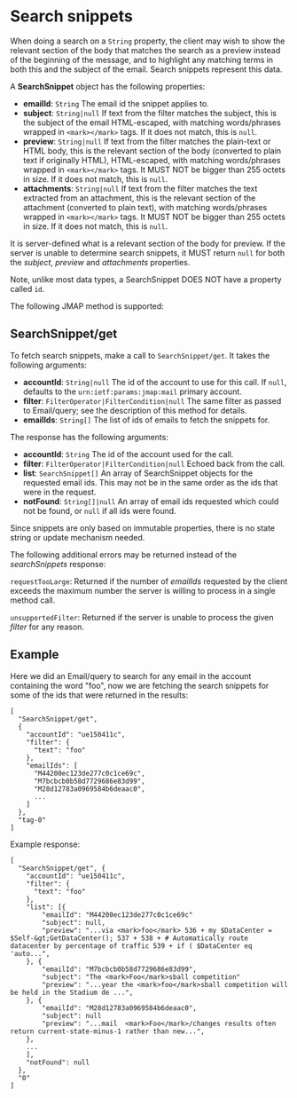 # Search snippets

When doing a search on a `String` property, the client may wish to show the relevant section of the body that matches the search as a preview instead of the beginning of the message, and to highlight any matching terms in both this and the subject of the email. Search snippets represent this data.

A **SearchSnippet** object has the following properties:

- **emailId**: `String`
  The email id the snippet applies to.
- **subject**: `String|null`
  If text from the filter matches the subject, this is the subject of the email HTML-escaped, with matching words/phrases wrapped in `<mark></mark>` tags. If it does not match, this is `null`.
- **preview**: `String|null`
  If text from the filter matches the plain-text or HTML body, this is the relevant section of the body (converted to plain text if originally HTML), HTML-escaped, with matching words/phrases wrapped in `<mark></mark>` tags. It MUST NOT be bigger than 255 octets in size. If it does not match, this is `null`.
- **attachments**: `String|null`
  If text from the filter matches the text extracted from an attachment, this is the relevant section of the attachment (converted to plain text), with matching words/phrases wrapped in `<mark></mark>` tags. It MUST NOT be bigger than 255 octets in size. If it does not match, this is `null`.

It is server-defined what is a relevant section of the body for preview. If the server is unable to determine search snippets, it MUST return `null` for both the *subject*, *preview* and *attachments* properties.

Note, unlike most data types, a SearchSnippet DOES NOT have a property called `id`.

The following JMAP method is supported:

## SearchSnippet/get

To fetch search snippets, make a call to `SearchSnippet/get`. It takes the following arguments:

- **accountId**: `String|null`
  The id of the account to use for this call. If `null`, defaults to the `urn:ietf:params:jmap:mail` primary account.
- **filter**: `FilterOperator|FilterCondition|null`
  The same filter as passed to Email/query; see the description of this method for details.
- **emailIds**: `String[]`
  The list of ids of emails to fetch the snippets for.

The response has the following arguments:

- **accountId**: `String`
  The id of the account used for the call.
- **filter**: `FilterOperator|FilterCondition|null`
  Echoed back from the call.
- **list**: `SearchSnippet[]`
  An array of SearchSnippet objects for the requested email ids. This may not be in the same order as the ids that were in the request.
- **notFound**: `String[]|null`
  An array of email ids requested which could not be found, or `null` if all
  ids were found.

Since snippets are only based on immutable properties, there is no state string or update mechanism needed.

The following additional errors may be returned instead of the *searchSnippets* response:

`requestTooLarge`: Returned if the number of *emailIds* requested by the client exceeds the maximum number the server is willing to process in a single method call.

`unsupportedFilter`: Returned if the server is unable to process the given *filter* for any reason.

## Example

Here we did an Email/query to search for any email in the account containing the word "foo", now we are fetching the search snippets for some of the ids that were returned in the results:

    [
      "SearchSnippet/get",
      {
        "accountId": "ue150411c",
        "filter": {
          "text": "foo"
        },
        "emailIds": [
          "M44200ec123de277c0c1ce69c",
          "M7bcbcb0b58d7729686e83d99",
          "M28d12783a0969584b6deaac0",
          ...
        ]
      },
      "tag-0"
    ]

Example response:

    [
      "SearchSnippet/get", {
        "accountId": "ue150411c",
        "filter": {
          "text": "foo"
        },
        "list": [{
            "emailId": "M44200ec123de277c0c1ce69c"
            "subject": null,
            "preview": "...via <mark>foo</mark> 536 + my $DataCenter = $Self-&gt;GetDataCenter(); 537 + 538 + # Automatically route datacenter by percentage of traffic 539 + if ( $DataCenter eq 'auto...",
        }, {
            "emailId": "M7bcbcb0b58d7729686e83d99",
            "subject": "The <mark>Foo</mark>sball competition"
            "preview": "...year the <mark>foo</mark>sball competition will be held in the Stadium de ...",
        }, {
            "emailId": "M28d12783a0969584b6deaac0",
            "subject": null
            "preview": "...mail  <mark>Foo</mark>/changes results often return current-state-minus-1 rather than new...",
        },
        ...
        ],
        "notFound": null
      },
      "0"
    ]
